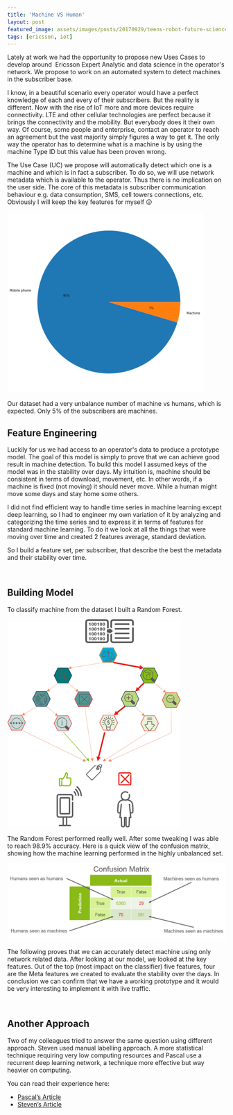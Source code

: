 ```yaml
---
title: 'Machine VS Human'
layout: post
featured_image: assets/images/posts/20170929/teens-robot-future-science-39349-900x515.jpeg
tags: [ericsson, iot]
---
```

Lately at work we had the opportunity to propose new Uses Cases to develop around  Ericsson Expert Analytic and data science in the operator's network. We propose to work on an automated system to detect machines in the subscriber base.

<!--more-->

I know, in a beautiful scenario every operator would have a perfect knowledge of each and every of their subscribers. But the reality is different. Now with the rise of IoT more and more devices require connectivity. LTE and other cellular technologies are perfect because it brings the connectivity and the mobility. But everybody does it their own way. Of course, some people and enterprise, contact an operator to reach an agreement but the vast majority simply figures a way to get it. The only way the operator has to determine what is a machine is by using the machine Type ID but this value has been proven wrong.

The Use Case (UC) we propose will automatically detect which one is a machine and which is in fact a subscriber. To do so, we will use network metadata which is available to the operator. Thus there is no implication on the user side. The core of this metadata is subscriber communication behaviour e.g. data consumption, SMS, cell towers connections, etc. Obviously I will keep the key features for myself 😛

![tagging](assets/images/posts/20170929/Tagging.png#center)

Our dataset had a very unbalance number of machine vs humans, which is expected. Only 5% of the subscribers are machines.

## Feature Engineering

Luckily for us we had access to an operator's data to produce a prototype model. The goal of this model is simply to prove that we can achieve good result in machine detection. To build this model I assumed keys of the model was in the stability over days. My intuition is, machine should be consistent in terms of download, movement, etc. In other words, if a machine is fixed (not moving) it should never move. While a human might move some days and stay home some others.

I did not find efficient way to handle time series in machine learning except deep learning, so I had to engineer my own variation of it by analyzing and categorizing the time series and to express it in terms of features for standard machine learning. To do it we look at all the things that were moving over time and created 2 features average, standard deviation.

So I build a feature set, per subscriber, that describe the best the metadata and their stability over time.

&nbsp;

## Building Model

To classify machine from the dataset I built a Random Forest.

![random_forest](assets/images/posts/20170929/randomForest.png#center)

The Random Forest performed really well. After some tweaking I was able to reach 98.9% accuracy. Here is a quick view of the confusion matrix, showing how the machine learning performed in the highly unbalanced set.

![confusion](assets/images/posts/20170929/confusion.png)

The following proves that we can accurately detect machine using only network related data. After looking at our model, we looked at the key features. Out of the top (most impact on the classifier) five features, four are the Meta features we created to evaluate the stability over the days. In conclusion we can confirm that we have a working prototype and it would be very interesting to implement it with live traffic.

&nbsp;

## Another Approach

Two of my colleagues tried to answer the same question using different approach. Steven used manual labelling approach. A more statistical technique requiring very low computing resources and Pascal use a recurrent deep learning network, a technique more effective but way heavier on computing.

You can read their experience here:

* [Pascal&#8217;s Article](https://thelonenutblog.wordpress.com/2017/09/29/a-battle-between-man-and-machine/)
* [Steven&#8217;s Article](https://beyondthetechhype.blog/2017/10/20/data-examination-and-home-made-classifiers/)
